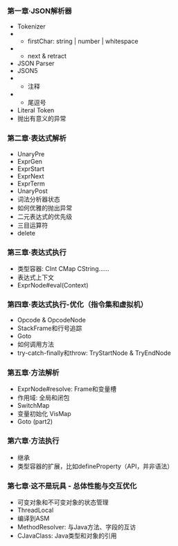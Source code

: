 ### 第一章·JSON解析器
- Tokenizer
- - firstChar: string | number | whitespace
- - next & retract
- JSON Parser
- JSON5
- - 注释
- - 尾逗号
- Literal Token
- 抛出有意义的异常
### 第二章·表达式解析
- UnaryPre
- ExprGen
- ExprStart
- ExprNext
- ExprTerm
- UnaryPost
- 词法分析器状态
- 如何优雅的抛出异常
- 二元表达式的优先级
- 三目运算符
- delete
### 第三章·表达式执行
- 类型容器: CInt CMap CString……
- 表达式上下文
- ExprNode#eval(Context)
### 第四章·表达式执行-优化（指令集和虚拟机）
- Opcode & OpcodeNode
- StackFrame和行号追踪
- Goto
- 如何调用方法
- try-catch-finally和throw: TryStartNode & TryEndNode
### 第五章·方法解析
- ExprNode#resolve: Frame和变量槽
- 作用域: 全局和闭包
- SwitchMap
- 变量初始化 VisMap
- Goto (part2)
### 第六章·方法执行
- 继承
- 类型容器的扩展，比如defineProperty（API，并非语法）
### 第七章·这不是玩具 - 总体性能与交互优化
- 可变对象和不可变对象的状态管理
- ThreadLocal
- 编译到ASM
- MethodResolver: 与Java方法、字段的互访
- CJavaClass: Java类型和对象的引用